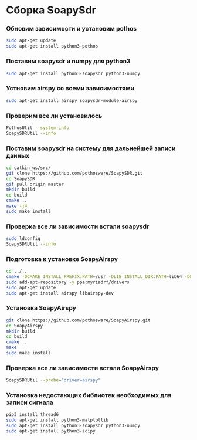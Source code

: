 # Сборка SoapySdr
### Обновим зависимости и установим pothos
```bash
sudo apt-get update
sudo apt-get install python3-pothos
```
### Поставим soapysdr и numpy для python3
```bash
sudo apt-get install python3-soapysdr python3-numpy
```
### Устновим airspy со всеми зависимостями
```bash
sudo apt-get install airspy soapysdr-module-airspy
```
### Проверим все ли установилось
```bash
PothosUtil --system-info
SoapySDRUtil --info
```
### Поставим soapysdr на систему для дальнейшей записи данных
```bash
cd catkin_ws/src/
git clone https://github.com/pothosware/SoapySDR.git
cd SoapySDR
git pull origin master
mkdir build
cd build
cmake ..
make -j4
sudo make install
```
### Проверка все ли зависимости встали soapysdr
```bash
sudo ldconfig
SoapySDRUtil --info
```
### Подготовка к установке SoapyAirspy
```bash
cd ../..
cmake -DCMAKE_INSTALL_PREFIX:PATH=/usr -DLIB_INSTALL_DIR:PATH=lib64 -DLIB_SUFFIX=64 -DSOAPY_SDR_ROOT=/usr ..
sudo add-apt-repository -y ppa:myriadrf/drivers
sudo apt-get update
sudo apt-get install airspy libairspy-dev
```
### Установка SoapyAirspy
```bash
git clone https://github.com/pothosware/SoapyAirspy.git
cd SoapyAirspy
mkdir build
cd build
cmake ..
make
sudo make install
```
### Проверка все ли зависимости встали SoapyAirspy
```bash
SoapySDRUtil --probe="driver=airspy"
```
### Установка недостающих библиотек необходимых для записи сигнала
```bash
pip3 install thread6
sudo apt-get install python3-matplotlib
sudo apt-get install python3-soapysdr python3-numpy
sudo apt-get install python3-scipy
```

